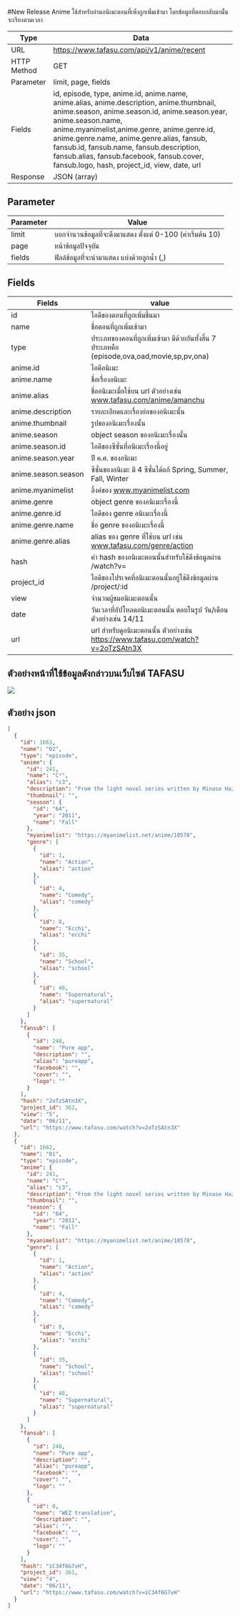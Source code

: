 #New Release Anime
ใช้สำหรับอ่านอนิเมะตอนที่เพิ่งถูกเพิ่มเข้ามา โดยข้อมูลที่ตอบกลับมานั้นจะเรียงตามเวลา

Type | Data
--- | ---
URL | https://www.tafasu.com/api/v1/anime/recent
HTTP Method | GET
Parameter | limit, page, fields
Fields | id, episode, type, anime.id, anime.name, anime.alias, anime.description, anime.thumbnail, anime.season, anime.season.id, anime.season.year, anime.season.name, anime.myanimelist,anime.genre, anime.genre.id, anime.genre.name, anime.genre.alias, fansub, fansub.id, fansub.name, fansub.description, fansub.alias, fansub.facebook, fansub.cover, fansub.logo, hash, project_id, view, date, url
Response | JSON (array)

## Parameter
Parameter | Value
--- | ---
limit | บอกจำนวนข้อมูลที่จะดึงมาแสดง ตั้งแต่ 0-100 (ค่าเริ่มต้น 10)
page | หน้าข้อมูลปัจจุบัน
fields | ฟิลล์ข้อมูลที่จะนำมาแสดง แบ่งด้วยลูกน้ำ (,)


## Fields
Fields| value
--- | ---
id | ไอดีของตอนที่ถูกเพิ่มขึ้นมา
name | ชื่อตอนที่ถูกเพิ่มเข้ามา
type | ประเภทของตอนที่ถูกเพิ่มเข้ามา มีด้วยกันทั้งสิ้น 7 ประเภทคือ (episode,ova,oad,movie,sp,pv,ona)
anime.id | ไอดีอนิเมะ
anime.name | ชื่อเรื่องอนิเมะ
anime.alias | ชื่ออนิเมะเมื่อใช้บน url ตัวอย่างเช่น www.tafasu.com/anime/amanchu
anime.description | รายละเอียดและเรื่องย่อของอนิเมะนั้น
anime.thumbnail | รูปของอนิเมะเรื่องนั้น
anime.season | object season ของอนิเมะเรื่องนั้น
anime.season.id | ไอดีของซีซั่นที่อนิเมะเรื่องนี้อยู่
anime.season.year | ปี ค.ศ. ของอนิเมะ
anime.season.season | ซีซั่นของอนิเมะ มี 4 ซีซั่นได้แก้ Spring, Summer, Fall, Winter
anime.myanimelist | ลิ้งค์ของ www.myanimelist.com
anime.genre | object genre ของอนิเมะเรื่องนี้
anime.genre.id | ไอดีของ genre อนิเมะเรื่องนี้
anime.genre.name | ชื่อ genre ของอนิเมะเรื่องนี้
anime.genre.alias | alias ของ genre ที่ใช้บน url เช่น www.tafasu.com/genre/action
hash | ค่า hash ของอนิเมะตอนนั้นสำหรับใช้ดึงข้อมูลผ่าน /watch?v=
project_id | ไอดีของโปรเจคที่อนิเมะตอนนั้นอยู่ใช้ดึงข้อมูลผ่าน /project/:id
view | จำนวนผู้ชมอนิเมะตอนนั้น
date | วันเวลาที่อัปโหลดอนิเมะตอนนั้น ตอบในรูป วัน/เดือน ตัวอย่างเช่น 14/11
url | url สำหรับดูอนิเมะตอนนั้น ตัวอย่างเช่น https://www.tafasu.com/watch?v=2oTzSAtn3X

## ตัวอย่างหน้าที่ใช้ข้อมูลดังกล่าวบนเว็บไซต์ TAFASU
![](/images/preview_anime_recent.png)

## ตัวอย่าง json
```json
[
  {
    "id": 1663,
    "name": "02",
    "type": "episode",
    "anime": {
      "id": 241,
      "name": "C³",
      "alias": "c3",
      "description": "From the light novel series written by Minase Hazuki, comes a story of love, action, and comedy. Yachi Haruaki is a high school boy who is naturally resistant to curses. After his father sends him a mysterious black cube, Haruaki awakes to find a nude girl named Fear standing in his kitchen. She’s the human form of the cursed black cube – and an instrument of torture! Utilizing her special abilities, Fear fights alongside Haruaki to defeat other cursed instruments and their owners.\r\n",
      "thumbnail": "",
      "season": {
        "id": "64",
        "year": "2011",
        "name": "Fall"
      },
      "myanimelist": "https://myanimelist.net/anime/10578",
      "genre": [
        {
          "id": 1,
          "name": "Action",
          "alias": "action"
        },
        {
          "id": 4,
          "name": "Comedy",
          "alias": "comedy"
        },
        {
          "id": 8,
          "name": "Ecchi",
          "alias": "ecchi"
        },
        {
          "id": 35,
          "name": "School",
          "alias": "school"
        },
        {
          "id": 48,
          "name": "Supernatural",
          "alias": "supernatural"
        }
      ]
    },
    "fansub": [
      {
        "id": 248,
        "name": "Pure app",
        "description": "",
        "alias": "pureapp",
        "facebook": "",
        "cover": "",
        "logo": ""
      }
    ],
    "hash": "2oTzSAtn3X",
    "project_id": 362,
    "view": "5",
    "date": "06/11",
    "url": "https://www.tafasu.com/watch?v=2oTzSAtn3X"
  },
  {
    "id": 1662,
    "name": "01",
    "type": "episode",
    "anime": {
      "id": 241,
      "name": "C³",
      "alias": "c3",
      "description": "From the light novel series written by Minase Hazuki, comes a story of love, action, and comedy. Yachi Haruaki is a high school boy who is naturally resistant to curses. After his father sends him a mysterious black cube, Haruaki awakes to find a nude girl named Fear standing in his kitchen. She’s the human form of the cursed black cube – and an instrument of torture! Utilizing her special abilities, Fear fights alongside Haruaki to defeat other cursed instruments and their owners.\r\n",
      "thumbnail": "",
      "season": {
        "id": "64",
        "year": "2011",
        "name": "Fall"
      },
      "myanimelist": "https://myanimelist.net/anime/10578",
      "genre": [
        {
          "id": 1,
          "name": "Action",
          "alias": "action"
        },
        {
          "id": 4,
          "name": "Comedy",
          "alias": "comedy"
        },
        {
          "id": 8,
          "name": "Ecchi",
          "alias": "ecchi"
        },
        {
          "id": 35,
          "name": "School",
          "alias": "school"
        },
        {
          "id": 48,
          "name": "Supernatural",
          "alias": "supernatural"
        }
      ]
    },
    "fansub": [
      {
        "id": 248,
        "name": "Pure app",
        "description": "",
        "alias": "pureapp",
        "facebook": "",
        "cover": "",
        "logo": ""
      },
      {
        "id": 0,
        "name": "WEZ translation",
        "description": "",
        "alias": "",
        "facebook": "",
        "cover": "",
        "logo": ""
      }
    ],
    "hash": "iC34f6G7vH",
    "project_id": 361,
    "view": "4",
    "date": "06/11",
    "url": "https://www.tafasu.com/watch?v=iC34f6G7vH"
  }
]
```
